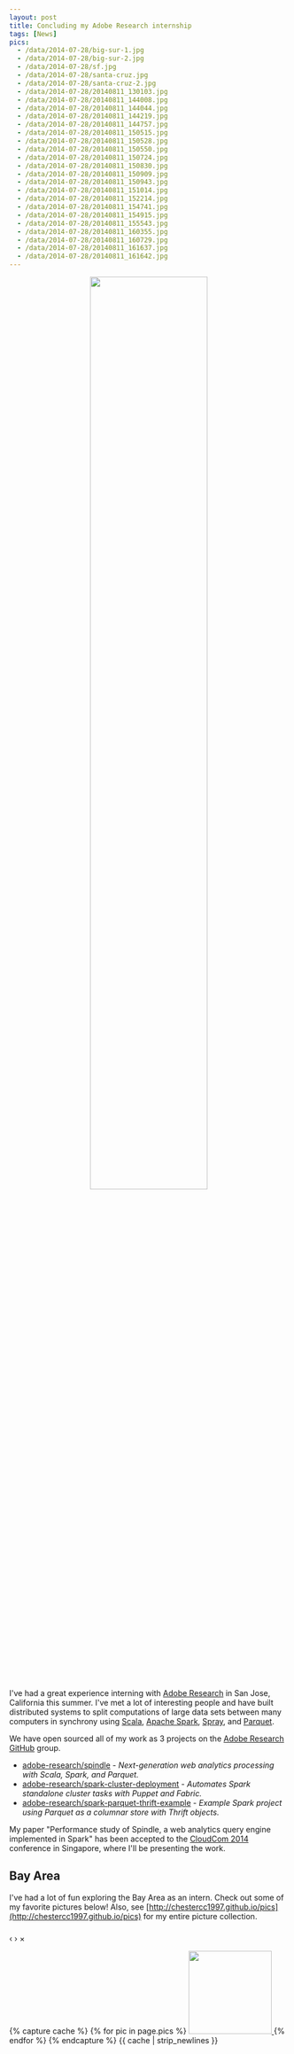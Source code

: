 ```yaml
---
layout: post
title: Concluding my Adobe Research internship
tags: [News]
pics:
  - /data/2014-07-28/big-sur-1.jpg
  - /data/2014-07-28/big-sur-2.jpg
  - /data/2014-07-28/sf.jpg
  - /data/2014-07-28/santa-cruz.jpg
  - /data/2014-07-28/santa-cruz-2.jpg
  - /data/2014-07-28/20140811_130103.jpg
  - /data/2014-07-28/20140811_144008.jpg
  - /data/2014-07-28/20140811_144044.jpg
  - /data/2014-07-28/20140811_144219.jpg
  - /data/2014-07-28/20140811_144757.jpg
  - /data/2014-07-28/20140811_150515.jpg
  - /data/2014-07-28/20140811_150528.jpg
  - /data/2014-07-28/20140811_150550.jpg
  - /data/2014-07-28/20140811_150724.jpg
  - /data/2014-07-28/20140811_150830.jpg
  - /data/2014-07-28/20140811_150909.jpg
  - /data/2014-07-28/20140811_150943.jpg
  - /data/2014-07-28/20140811_151014.jpg
  - /data/2014-07-28/20140811_152214.jpg
  - /data/2014-07-28/20140811_154741.jpg
  - /data/2014-07-28/20140811_154915.jpg
  - /data/2014-07-28/20140811_155543.jpg
  - /data/2014-07-28/20140811_160355.jpg
  - /data/2014-07-28/20140811_160729.jpg
  - /data/2014-07-28/20140811_161637.jpg
  - /data/2014-07-28/20140811_161642.jpg
---
```


<link rel="stylesheet" href="/data/2014-07-28/blueimp-gallery.css">

<center><img width="65%" src="/data/2014-07-28/adobe.jpg"/></center>

I've had a great experience interning with
[Adobe Research][adobe-research] in San Jose, California this summer.
I've met a lot of interesting people and have built distributed systems
to split computations of large data sets between many computers
in synchrony using [Scala][scala], [Apache Spark][spark],
[Spray][spray], and [Parquet][parquet].

We have open sourced all of my work as 3 projects on the
[Adobe Research GitHub][adobe-research-github] group.

+ [adobe-research/spindle][spindle] -
  *Next-generation web analytics processing with Scala, Spark, and Parquet.*
+ [adobe-research/spark-cluster-deployment][spark-cluster-deployment] -
  *Automates Spark standalone cluster tasks with Puppet and Fabric.*
+ [adobe-research/spark-parquet-thrift-example][spark-parquet-thrift-example] -
  *Example Spark project using Parquet as a columnar store with Thrift objects.*

My paper "Performance study of Spindle, a web analytics query engine
implemented in Spark" has been accepted to the [CloudCom 2014][cloudcom]
conference in Singapore, where I'll be presenting the work.

## Bay Area
I've had a lot of fun exploring the Bay Area as an intern.
Check out some of my favorite pictures below!
Also, see [http://chestercc1997.github.io/pics](http://chestercc1997.github.io/pics)
for my entire picture collection.

<div id="blueimp-gallery" class="blueimp-gallery">
  <div class="slides"></div>
  <h3 class="title"></h3>
  <a class="prev">‹</a>
  <a class="next">›</a>
  <a class="close">×</a>
  <a class="play-pause"></a>
  <ol class="indicator"></ol>
</div>

<div id='links' style="clear: both; text-align: left">
  {% capture cache %}
  {% for pic in page.pics %}
<a href="{{pic}}" data-gallery>
  <img src="{{pic}}" height='150em'/>
</a>
  {% endfor %}
  {% endcapture %}
{{ cache | strip_newlines }}
</div>

<script src="http://code.jquery.com/jquery-1.9.0.min.js"></script>
<script src="/data/2014-07-28/blueimp-gallery.js"></script>
<script>
document.getElementById('links').onclick = function (event) {
  event = event || window.event;
  var target = event.target || event.srcElement,
    link = target.src ? target.parentNode : target,
    options = {index: link, event: event},
    links = this.getElementsByTagName('a');
  blueimp.Gallery(links, options);
};
</script>

[adobe-research]: http://www.adobe.com/technology.html
[adobe-research-github]: https://github.com/adobe-research
[bamos-github]: https://github.com/bamos/

[spark]: http://spark.apache.org
[spray]: http://spray.io
[scala]: http://www.scala-lang.org/
[parquet]: http://parquet.incubator.apache.org

[spindle]: https://github.com/adobe-research/spindle
[spark-cluster-deployment]: https://github.com/adobe-research/spark-cluster-deployment
[spark-parquet-thrift-example]: https://github.com/adobe-research/spark-parquet-thrift-example

[cloudcom]: http://2014.cloudcom.org/

